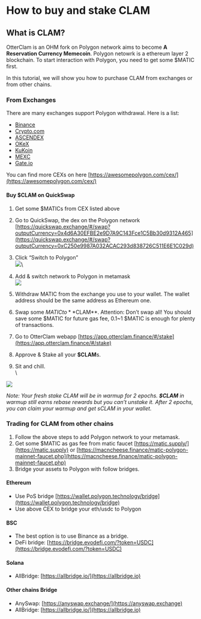 # How to buy and stake CLAM

## What is CLAM? <a href="what-is-clam" id="what-is-clam"></a>

OtterClam is an OHM fork on Polygon network aims to become **A Reservation Currency Memecoin**. Polygon netowrk is a ethereum layer 2 blockchain. To start interaction with Polygon, you need to get some $MATIC first.

In this tutorial, we will show you how to purchase CLAM from exchanges or from other chains.

### From Exchanges <a href="from-exchanges" id="from-exchanges"></a>

There are many exchanges support Polygon withdrawal. Here is a list:

* [Binance](https://www.binance.com)
* [Crypto.com](https://crypto.com)
* [ASCENDEX](https://ascendex.com)
* [OKeX](https://www.okex.com)
* [KuKoin](https://www.kucoin.com)
* [MEXC](https://www.mexc.com)
* [Gate.io](https://www.gate.io)

You can find more CEXs on here [https://awesomepolygon.com/cex/](https://awesomepolygon.com/cex/)

#### Buy $CLAM on QuickSwap

1. Get some $MATICs from CEX listed above
2. Go to QuickSwap, the dex on the Polygon network [https://quickswap.exchange/#/swap?outputCurrency=0x4d6A30EFBE2e9D7A9C143Fce1C5Bb30d9312A465](https://quickswap.exchange/#/swap?outputCurrency=0xC250e9987A032ACAC293d838726C511E6E1C029d)
3. Click “Switch to Polygon”\
   ![](https://i.imgur.com/u2LpwRp.jpg)\

4. Add & switch network to Polygon in metamask\
   ![](https://i.imgur.com/6lRShrv.png)
5. Withdraw MATIC from the exchange you use to your wallet. The wallet address should be the same address as Ethereum one.
6. Swap some $MATIC to **$CLAM**. Attention: Don’t swap all! You should save some $MATIC for future gas fee, 0.1\~1 $MATIC is enough for plenty of transactions.
7. Go to OtterClam webapp [https://app.otterclam.finance/#/stake](https://app.otterclam.finance/#/stake)
8. Approve & Stake all your **$CLAM**s.&#x20;
9. Sit and chill.\
   \


![](https://i.imgur.com/C6VrXJY.png)

_Note: Your fresh stake CLAM will be in warmup for 2 epochs. **$CLAM** in warmup still earns rebase rewards but you can’t unstake it. After 2 epochs, you can claim your warmup and get sCLAM in your wallet._

### Trading for CLAM from other chains <a href="trading-for-clam-from-other-chains" id="trading-for-clam-from-other-chains"></a>

1. Follow the above steps to add Polygon network to your metamask.
2. Get some $MATIC as gas fee from matic faucet [https://matic.supply/](https://matic.supply) or [https://macncheese.finance/matic-polygon-mainnet-faucet.php](https://macncheese.finance/matic-polygon-mainnet-faucet.php)
3. Bridge your assets to Polygon with follow bridges.

#### Ethereum <a href="ethereum" id="ethereum"></a>

* Use PoS bridge [https://wallet.polygon.technology/bridge](https://wallet.polygon.technology/bridge)
* Use above CEX to bridge your eth/usdc to Polygon

#### BSC <a href="bsc" id="bsc"></a>

* The best option is to use Binance as a bridge.
* DeFi bridge: [https://bridge.evodefi.com/?token=USDC](https://bridge.evodefi.com/?token=USDC)

#### Solana <a href="solana" id="solana"></a>

* AllBridge: [https://allbridge.io/](https://allbridge.io)

#### Other chains Bridge <a href="other-chains-bridge" id="other-chains-bridge"></a>

* AnySwap: [https://anyswap.exchange/](https://anyswap.exchange)
* AllBridge: [https://allbridge.io/](https://allbridge.io)
